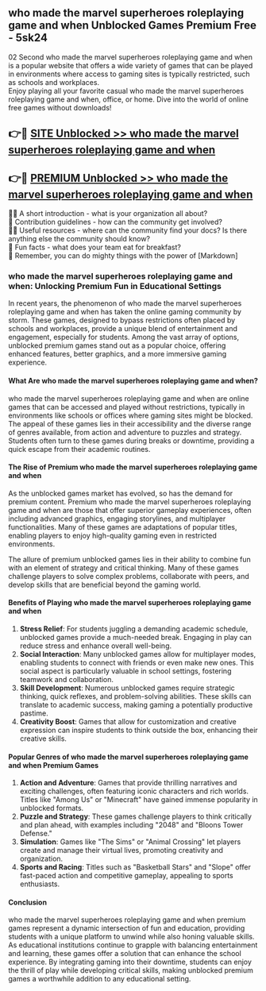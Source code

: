 ## who made the marvel superheroes roleplaying game and when Unblocked Games Premium Free - 5sk24

02 Second who made the marvel superheroes roleplaying game and when is a popular website that offers a wide variety of games that can be played in environments where access to gaming sites is typically restricted, such as schools and workplaces.  
Enjoy playing all your favorite casual who made the marvel superheroes roleplaying game and when, office, or home. Dive into the world of online free games without downloads!

## 👉🔴 [SITE Unblocked >> who made the marvel superheroes roleplaying game and when](http://freeplayer.one?title=who_made_the_marvel_superheroes_roleplaying_game_and_when&ref=13D)

## 👉🔴 [PREMIUM Unblocked >> who made the marvel superheroes roleplaying game and when](http://freeplayer.one?title=who_made_the_marvel_superheroes_roleplaying_game_and_when&ref=13D)

🙋‍♀️ A short introduction - what is your organization all about?  
🌈 Contribution guidelines - how can the community get involved?  
👩‍💻 Useful resources - where can the community find your docs? Is there anything else the community should know?  
🍿 Fun facts - what does your team eat for breakfast?  
🧙 Remember, you can do mighty things with the power of [Markdown]

### who made the marvel superheroes roleplaying game and when: Unlocking Premium Fun in Educational Settings

In recent years, the phenomenon of who made the marvel superheroes roleplaying game and when has taken the online gaming community by storm. These games, designed to bypass restrictions often placed by schools and workplaces, provide a unique blend of entertainment and engagement, especially for students. Among the vast array of options, unblocked premium games stand out as a popular choice, offering enhanced features, better graphics, and a more immersive gaming experience.

#### What Are who made the marvel superheroes roleplaying game and when?

who made the marvel superheroes roleplaying game and when are online games that can be accessed and played without restrictions, typically in environments like schools or offices where gaming sites might be blocked. The appeal of these games lies in their accessibility and the diverse range of genres available, from action and adventure to puzzles and strategy. Students often turn to these games during breaks or downtime, providing a quick escape from their academic routines.

#### The Rise of Premium who made the marvel superheroes roleplaying game and when

As the unblocked games market has evolved, so has the demand for premium content. Premium who made the marvel superheroes roleplaying game and when are those that offer superior gameplay experiences, often including advanced graphics, engaging storylines, and multiplayer functionalities. Many of these games are adaptations of popular titles, enabling players to enjoy high-quality gaming even in restricted environments.

The allure of premium unblocked games lies in their ability to combine fun with an element of strategy and critical thinking. Many of these games challenge players to solve complex problems, collaborate with peers, and develop skills that are beneficial beyond the gaming world.

#### Benefits of Playing who made the marvel superheroes roleplaying game and when

1.  **Stress Relief**: For students juggling a demanding academic schedule, unblocked games provide a much-needed break. Engaging in play can reduce stress and enhance overall well-being.
2.  **Social Interaction**: Many unblocked games allow for multiplayer modes, enabling students to connect with friends or even make new ones. This social aspect is particularly valuable in school settings, fostering teamwork and collaboration.
3.  **Skill Development**: Numerous unblocked games require strategic thinking, quick reflexes, and problem-solving abilities. These skills can translate to academic success, making gaming a potentially productive pastime.
4.  **Creativity Boost**: Games that allow for customization and creative expression can inspire students to think outside the box, enhancing their creative skills.

#### Popular Genres of who made the marvel superheroes roleplaying game and when Premium Games

1.  **Action and Adventure**: Games that provide thrilling narratives and exciting challenges, often featuring iconic characters and rich worlds. Titles like "Among Us" or "Minecraft" have gained immense popularity in unblocked formats.
2.  **Puzzle and Strategy**: These games challenge players to think critically and plan ahead, with examples including "2048" and "Bloons Tower Defense."
3.  **Simulation**: Games like "The Sims" or "Animal Crossing" let players create and manage their virtual lives, promoting creativity and organization.
4.  **Sports and Racing**: Titles such as "Basketball Stars" and "Slope" offer fast-paced action and competitive gameplay, appealing to sports enthusiasts.

#### Conclusion

who made the marvel superheroes roleplaying game and when premium games represent a dynamic intersection of fun and education, providing students with a unique platform to unwind while also honing valuable skills. As educational institutions continue to grapple with balancing entertainment and learning, these games offer a solution that can enhance the school experience. By integrating gaming into their downtime, students can enjoy the thrill of play while developing critical skills, making unblocked premium games a worthwhile addition to any educational setting.